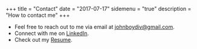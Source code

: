 +++
title = "Contact"
date = "2017-07-17"
sidemenu = "true"
description = "How to contact me"
+++

* Feel free to reach out to me via email at [johnboydiv@gmail.com](mailto:johnboydiv@gmail.com).
* Connect with me on <a href="https://www.linkedin.com/in/john-boyd-iv/" target="_blank">LinkedIn</a>.
* Check out my <a href="http://resume.johnboyd.io/" target="_blank">Resume</a>.